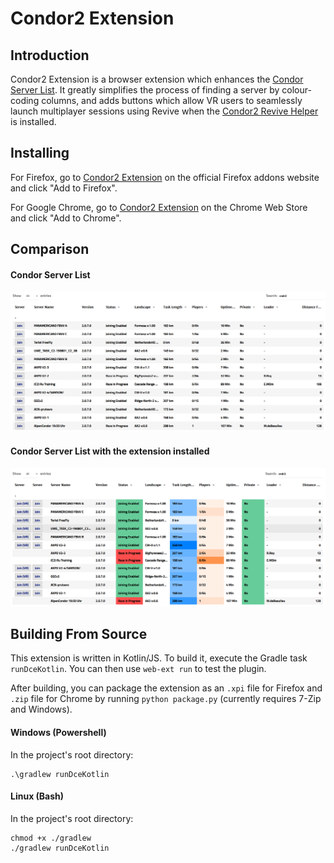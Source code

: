 # Condor2 Extension

## Introduction

Condor2 Extension is a browser extension which enhances the [Condor Server List](http://www.condorsoaring.com/serverlist/?wdt_search=cndr2). It greatly simplifies the process of finding a server by colour-coding columns, and adds buttons which allow VR users to seamlessly launch multiplayer sessions using Revive when the [Condor2 Revive Helper](https://github.com/TheGreatCabbage/condor2-revive-helper) is installed.

## Installing

For Firefox, go to [Condor2 Extension](https://addons.mozilla.org/en-GB/firefox/addon/condor2extension/) on the official Firefox addons website and click "Add to Firefox".

For Google Chrome, go to [Condor2 Extension](https://chrome.google.com/webstore/detail/condor2-extension/joipnfhikghfdcpkngglhkjbjhkjnlhb) on the Chrome Web Store and click "Add to Chrome".

## Comparison

#### Condor Server List
![Screenshot of Condor Server List without extension installed](images/screenshot_original.png)

#### Condor Server List with the extension installed
![Screenshot of Condor Server List with the extension installed](images/screenshot_new.png)

## Building From Source

This extension is written in Kotlin/JS. To build it, execute the Gradle task `runDceKotlin`. You can then use `web-ext run` to test the plugin.

After building, you can package the extension as an `.xpi` file for Firefox and `.zip` file for Chrome by running `python package.py` (currently requires 7-Zip and Windows).

#### Windows (Powershell)

In the project's root directory:
```
.\gradlew runDceKotlin
```

#### Linux (Bash)

In the project's root directory:
```
chmod +x ./gradlew
./gradlew runDceKotlin
```
